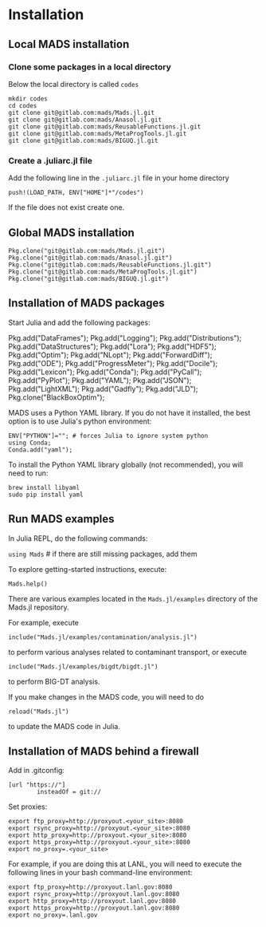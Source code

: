 Installation
============

Local MADS installation
-------------------

### Clone some packages in a local directory

Below the local directory is called `codes`

```
mkdir codes
cd codes
git clone git@gitlab.com:mads/Mads.jl.git
git clone git@gitlab.com:mads/Anasol.jl.git
git clone git@gitlab.com:mads/ReusableFunctions.jl.git
git clone git@gitlab.com:mads/MetaProgTools.jl.git
git clone git@gitlab.com:mads/BIGUQ.jl.git
```

### Create a .juliarc.jl file

Add the following line in the `.juliarc.jl` file in your home directory

`push!(LOAD_PATH, ENV["HOME"]*"/codes")`

If the file does not exist create one.

Global MADS installation
------------------

```
Pkg.clone("git@gitlab.com:mads/Mads.jl.git")
Pkg.clone("git@gitlab.com:mads/Anasol.jl.git")
Pkg.clone("git@gitlab.com:mads/ReusableFunctions.jl.git")
Pkg.clone("git@gitlab.com:mads/MetaProgTools.jl.git")
Pkg.clone("git@gitlab.com:mads/BIGUQ.jl.git")
```

Installation of MADS packages
-----------------------------

Start Julia and add the following packages:

Pkg.add("DataFrames");
Pkg.add("Logging");
Pkg.add("Distributions");
Pkg.add("DataStructures");
Pkg.add("Lora");
Pkg.add("HDF5");
Pkg.add("Optim");
Pkg.add("NLopt");
Pkg.add("ForwardDiff");
Pkg.add("ODE");
Pkg.add("ProgressMeter");
Pkg.add("Docile");
Pkg.add("Lexicon");
Pkg.add("Conda");
Pkg.add("PyCall");
Pkg.add("PyPlot");
Pkg.add("YAML");
Pkg.add("JSON");
Pkg.add("LightXML");
Pkg.add("Gadfly");
Pkg.add("JLD");
Pkg.clone("BlackBoxOptim");

MADS uses a Python YAML library.
If you do not have it installed, the best option is to use Julia's python
environment:

```
ENV["PYTHON"]=""; # forces Julia to ignore system python
using Conda;
Conda.add("yaml");
```

To install the Python YAML library globally (not recommended), you will need to run:

```
brew install libyaml
sudo pip install yaml
```

Run MADS examples
------------

In Julia REPL, do the following commands:

`using Mads` # if there are still missing packages, add them

To explore getting-started instructions, execute:

`Mads.help()`

There are various examples located in the `Mads.jl/examples` directory of the Mads.jl repository.

For example, execute

`include("Mads.jl/examples/contamination/analysis.jl")`

to perform various analyses related to contaminant transport, or execute

`include("Mads.jl/examples/bigdt/bigdt.jl")`

to perform BIG-DT analysis.

If you make changes in the MADS code, you will need to do

`reload("Mads.jl")` 

to update the MADS code in Julia.

Installation of MADS behind a firewall
------------------------------

Add in .gitconfig:

```
[url "https://"]
        insteadOf = git://
```

Set proxies:

```
export ftp_proxy=http://proxyout.<your_site>:8080
export rsync_proxy=http://proxyout.<your_site>:8080
export http_proxy=http://proxyout.<your_site>:8080
export https_proxy=http://proxyout.<your_site>:8080
export no_proxy=.<your_site>
```

For example, if you are doing this at LANL, you will need to execute the 
following lines in your bash command-line environment:

```
export ftp_proxy=http://proxyout.lanl.gov:8080
export rsync_proxy=http://proxyout.lanl.gov:8080
export http_proxy=http://proxyout.lanl.gov:8080
export https_proxy=http://proxyout.lanl.gov:8080
export no_proxy=.lanl.gov
```